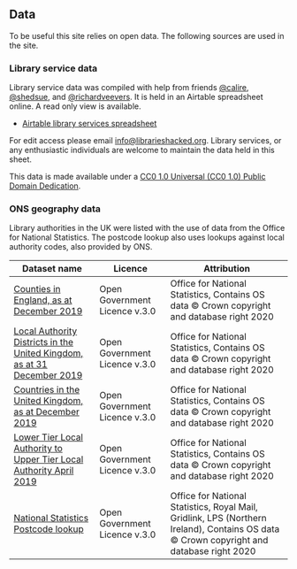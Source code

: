 ## Data

To be useful this site relies on open data. The following sources are used in the site.

### Library service data

Library service data was compiled with help from friends [@calire](https://twitter.com/calire), [@shedsue](https://twitter.com/shedsue), and [@richardveevers](https://twitter.com/richardveevers). It is held in an Airtable spreadsheet online. A read only view is available.

- [Airtable library services spreadsheet](https://airtable.com/shrKkzYDUNMMM6qrJ)

For edit access please email [info@librarieshacked.org](mailto:info@librarieshacked.org). Library services, or any enthusiastic individuals are welcome to maintain the data held in this sheet.

This data is made available under a [CC0 1.0 Universal (CC0 1.0) Public Domain Dedication](https://creativecommons.org/publicdomain/zero/1.0/).

### ONS geography data

Library authorities in the UK were listed with the use of data from the Office for National Statistics. The postcode lookup also uses lookups against local authority codes, also provided by ONS.

| Dataset name | Licence | Attribution |
| ------------ | ------- | ----------- |
| [Counties in England, as at December 2019](https://geoportal.statistics.gov.uk/datasets/counties-december-2019-boundaries-en-bfc) | Open Government Licence v.3.0 |  Office for National Statistics, Contains OS data © Crown copyright and database right 2020 |
| [Local Authority Districts in the United Kingdom, as at 31 December 2019](https://geoportal.statistics.gov.uk/datasets/local-authority-districts-december-2019-boundaries-uk-bfc) | Open Government Licence v.3.0 |  Office for National Statistics, Contains OS data © Crown copyright and database right 2020 |
| [Countries in the United Kingdom, as at December 2019](https://geoportal.statistics.gov.uk/datasets/countries-december-2019-boundaries-uk-bfc) | Open Government Licence v.3.0 |  Office for National Statistics, Contains OS data © Crown copyright and database right 2020 |
| [Lower Tier Local Authority to Upper Tier Local Authority April 2019](https://geoportal.statistics.gov.uk/datasets/lower-tier-local-authority-to-upper-tier-local-authority-april-2019-lookup-in-england-and-wales) | Open Government Licence v.3.0 |  Office for National Statistics, Contains OS data © Crown copyright and database right 2020 |
| [National Statistics Postcode lookup](https://geoportal.statistics.gov.uk/datasets/national-statistics-postcode-lookup-february-2020) | Open Government Licence v.3.0 |  Office for National Statistics, Royal Mail, Gridlink, LPS (Northern Ireland), Contains OS data © Crown copyright and database right 2020 |